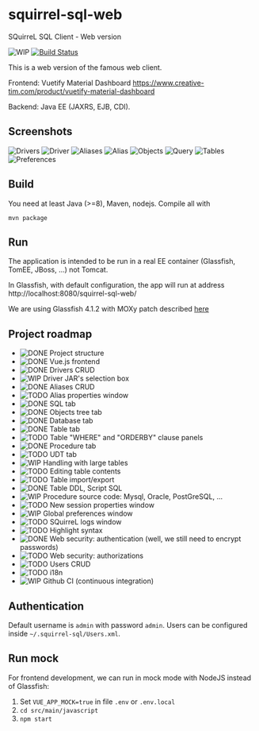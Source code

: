 # squirrel-sql-web
SQuirreL SQL Client - Web version

![WIP](https://img.shields.io/badge/Status-WorkInProgress-yellow.svg)
[![Build Status](https://travis-ci.org/luca-vercelli/squirrel-sql-web.svg?branch=main)](https://travis-ci.org/luca-vercelli/squirrel-sql-web)

This is a web version of the famous web client.

Frontend: Vuetify Material Dashboard https://www.creative-tim.com/product/vuetify-material-dashboard

Backend: Java EE (JAXRS, EJB, CDI).



Screenshots
----------
![Drivers](screenshots/01-drivers-list.png)
![Driver](screenshots/02-driver.png)
![Aliases](screenshots/03-alias-list.png)
![Alias](screenshots/04-alias.png)
![Objects](screenshots/05-objects-tab.png)
![Query](screenshots/06-sql-tab.png)
![Tables](screenshots/07-table-tab.png)
![Preferences](screenshots/08-preferences.png)

Build
-----
You need at least Java (>=8), Maven, nodejs. Compile all with

    mvn package

Run
---
The application is intended to be run in a real EE container (Glassfish, TomEE, JBoss, ...) not Tomcat.

In Glassfish, with default configuration, the app will run at address http://localhost:8080/squirrel-sql-web/

We are using Glassfish 4.1.2 with MOXy patch described [here](https://github.com/eclipse-ee4j/glassfish/issues/21440#issuecomment-422056135)

Project roadmap
---------------

- ![DONE](https://img.shields.io/badge/Status-Done-green.svg) Project structure
- ![DONE](https://img.shields.io/badge/Status-Done-green.svg) Vue.js frontend
- ![DONE](https://img.shields.io/badge/Status-Done-green.svg) Drivers CRUD
- ![WIP](https://img.shields.io/badge/Status-WorkInProgress-yellow.svg) Driver JAR's selection box
- ![DONE](https://img.shields.io/badge/Status-Done-green.svg) Aliases CRUD
- ![TODO](https://img.shields.io/badge/Status-ToDo-red.svg) Alias properties window
- ![DONE](https://img.shields.io/badge/Status-Done-green.svg) SQL tab
- ![DONE](https://img.shields.io/badge/Status-Done-green.svg) Objects tree tab
- ![DONE](https://img.shields.io/badge/Status-Done-green.svg) Database tab
- ![DONE](https://img.shields.io/badge/Status-Done-green.svg) Table tab
- ![TODO](https://img.shields.io/badge/Status-ToDo-red.svg) Table "WHERE" and "ORDERBY" clause panels
- ![DONE](https://img.shields.io/badge/Status-Done-green.svg) Procedure tab
- ![TODO](https://img.shields.io/badge/Status-ToDo-red.svg) UDT tab
- ![WIP](https://img.shields.io/badge/Status-WorkInProgress-yellow.svg) Handling with large tables
- ![TODO](https://img.shields.io/badge/Status-ToDo-red.svg) Editing table contents
- ![TODO](https://img.shields.io/badge/Status-ToDo-red.svg) Table import/export
- ![DONE](https://img.shields.io/badge/Status-Done-green.svg) Table DDL, Script SQL
- ![WIP](https://img.shields.io/badge/Status-WorkInProgress-yellow.svg) Procedure source code: Mysql, Oracle, PostGreSQL, ...
- ![TODO](https://img.shields.io/badge/Status-ToDo-red.svg) New session properties window
- ![WIP](https://img.shields.io/badge/Status-WorkInProgress-yellow.svg) Global preferences window
- ![TODO](https://img.shields.io/badge/Status-ToDo-red.svg) SQuirreL logs window
- ![TODO](https://img.shields.io/badge/Status-ToDo-red.svg) Highlight syntax
- ![DONE](https://img.shields.io/badge/Status-Done-green.svg) Web security: authentication (well, we still need to encrypt passwords)
- ![TODO](https://img.shields.io/badge/Status-ToDo-red.svg) Web security: authorizations
- ![TODO](https://img.shields.io/badge/Status-ToDo-red.svg) Users CRUD
- ![TODO](https://img.shields.io/badge/Status-ToDo-red.svg) i18n
- ![WIP](https://img.shields.io/badge/Status-WorkInProgress-yellow.svg) Github CI (continuous integration)


Authentication
--------------
Default username is `admin` with password `admin`. Users can be configured inside `~/.squirrel-sql/Users.xml`.

Run mock
--------
For frontend development, we can run in mock mode with NodeJS instead of Glassfish:

1. Set `VUE_APP_MOCK=true` in file `.env` or `.env.local`
2. `cd src/main/javascript`
3. `npm start`
